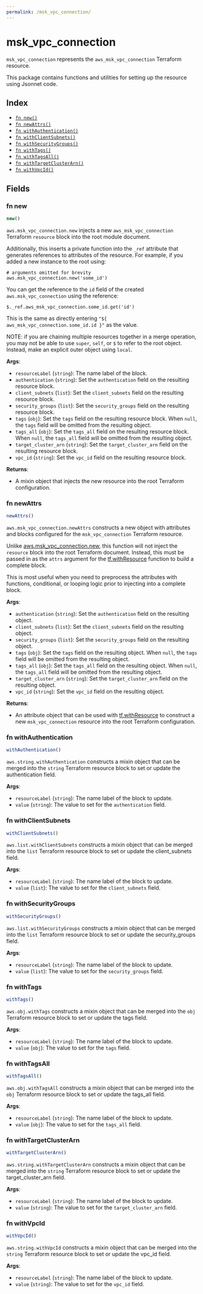 ```yaml
---
permalink: /msk_vpc_connection/
---
```


# msk_vpc_connection

`msk_vpc_connection` represents the `aws_msk_vpc_connection` Terraform resource.



This package contains functions and utilities for setting up the resource using Jsonnet code.


## Index

* [`fn new()`](#fn-new)
* [`fn newAttrs()`](#fn-newattrs)
* [`fn withAuthentication()`](#fn-withauthentication)
* [`fn withClientSubnets()`](#fn-withclientsubnets)
* [`fn withSecurityGroups()`](#fn-withsecuritygroups)
* [`fn withTags()`](#fn-withtags)
* [`fn withTagsAll()`](#fn-withtagsall)
* [`fn withTargetClusterArn()`](#fn-withtargetclusterarn)
* [`fn withVpcId()`](#fn-withvpcid)

## Fields

### fn new

```ts
new()
```


`aws.msk_vpc_connection.new` injects a new `aws_msk_vpc_connection` Terraform `resource`
block into the root module document.

Additionally, this inserts a private function into the `_ref` attribute that generates references to attributes of the
resource. For example, if you added a new instance to the root using:

    # arguments omitted for brevity
    aws.msk_vpc_connection.new('some_id')

You can get the reference to the `id` field of the created `aws.msk_vpc_connection` using the reference:

    $._ref.aws_msk_vpc_connection.some_id.get('id')

This is the same as directly entering `"${ aws_msk_vpc_connection.some_id.id }"` as the value.

NOTE: if you are chaining multiple resources together in a merge operation, you may not be able to use `super`, `self`,
or `$` to refer to the root object. Instead, make an explicit outer object using `local`.

**Args**:
  - `resourceLabel` (`string`): The name label of the block.
  - `authentication` (`string`): Set the `authentication` field on the resulting resource block.
  - `client_subnets` (`list`): Set the `client_subnets` field on the resulting resource block.
  - `security_groups` (`list`): Set the `security_groups` field on the resulting resource block.
  - `tags` (`obj`): Set the `tags` field on the resulting resource block. When `null`, the `tags` field will be omitted from the resulting object.
  - `tags_all` (`obj`): Set the `tags_all` field on the resulting resource block. When `null`, the `tags_all` field will be omitted from the resulting object.
  - `target_cluster_arn` (`string`): Set the `target_cluster_arn` field on the resulting resource block.
  - `vpc_id` (`string`): Set the `vpc_id` field on the resulting resource block.

**Returns**:
- A mixin object that injects the new resource into the root Terraform configuration.


### fn newAttrs

```ts
newAttrs()
```


`aws.msk_vpc_connection.newAttrs` constructs a new object with attributes and blocks configured for the `msk_vpc_connection`
Terraform resource.

Unlike [aws.msk_vpc_connection.new](#fn-new), this function will not inject the `resource`
block into the root Terraform document. Instead, this must be passed in as the `attrs` argument for the
[tf.withResource](https://github.com/tf-libsonnet/core/tree/main/docs#fn-withresource) function to build a complete block.

This is most useful when you need to preprocess the attributes with functions, conditional, or looping logic prior to
injecting into a complete block.

**Args**:
  - `authentication` (`string`): Set the `authentication` field on the resulting object.
  - `client_subnets` (`list`): Set the `client_subnets` field on the resulting object.
  - `security_groups` (`list`): Set the `security_groups` field on the resulting object.
  - `tags` (`obj`): Set the `tags` field on the resulting object. When `null`, the `tags` field will be omitted from the resulting object.
  - `tags_all` (`obj`): Set the `tags_all` field on the resulting object. When `null`, the `tags_all` field will be omitted from the resulting object.
  - `target_cluster_arn` (`string`): Set the `target_cluster_arn` field on the resulting object.
  - `vpc_id` (`string`): Set the `vpc_id` field on the resulting object.

**Returns**:
  - An attribute object that can be used with [tf.withResource](https://github.com/tf-libsonnet/core/tree/main/docs#fn-withresource) to construct a new `msk_vpc_connection` resource into the root Terraform configuration.


### fn withAuthentication

```ts
withAuthentication()
```

`aws.string.withAuthentication` constructs a mixin object that can be merged into the `string`
Terraform resource block to set or update the authentication field.



**Args**:
  - `resourceLabel` (`string`): The name label of the block to update.
  - `value` (`string`): The value to set for the `authentication` field.


### fn withClientSubnets

```ts
withClientSubnets()
```

`aws.list.withClientSubnets` constructs a mixin object that can be merged into the `list`
Terraform resource block to set or update the client_subnets field.



**Args**:
  - `resourceLabel` (`string`): The name label of the block to update.
  - `value` (`list`): The value to set for the `client_subnets` field.


### fn withSecurityGroups

```ts
withSecurityGroups()
```

`aws.list.withSecurityGroups` constructs a mixin object that can be merged into the `list`
Terraform resource block to set or update the security_groups field.



**Args**:
  - `resourceLabel` (`string`): The name label of the block to update.
  - `value` (`list`): The value to set for the `security_groups` field.


### fn withTags

```ts
withTags()
```

`aws.obj.withTags` constructs a mixin object that can be merged into the `obj`
Terraform resource block to set or update the tags field.



**Args**:
  - `resourceLabel` (`string`): The name label of the block to update.
  - `value` (`obj`): The value to set for the `tags` field.


### fn withTagsAll

```ts
withTagsAll()
```

`aws.obj.withTagsAll` constructs a mixin object that can be merged into the `obj`
Terraform resource block to set or update the tags_all field.



**Args**:
  - `resourceLabel` (`string`): The name label of the block to update.
  - `value` (`obj`): The value to set for the `tags_all` field.


### fn withTargetClusterArn

```ts
withTargetClusterArn()
```

`aws.string.withTargetClusterArn` constructs a mixin object that can be merged into the `string`
Terraform resource block to set or update the target_cluster_arn field.



**Args**:
  - `resourceLabel` (`string`): The name label of the block to update.
  - `value` (`string`): The value to set for the `target_cluster_arn` field.


### fn withVpcId

```ts
withVpcId()
```

`aws.string.withVpcId` constructs a mixin object that can be merged into the `string`
Terraform resource block to set or update the vpc_id field.



**Args**:
  - `resourceLabel` (`string`): The name label of the block to update.
  - `value` (`string`): The value to set for the `vpc_id` field.
